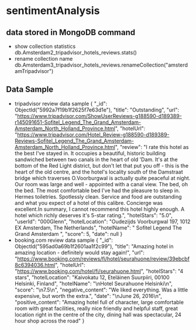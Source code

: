 # sentimentAnalysis

## data stored in MongoDB command
* show collection statistics  
db.Amsterdam2_tripadvisor_hotels_reviews.stats()
* rename collection name  
db.Amsterdam3_tripadvisor_hotels_reviews.renameCollection("amsterdamTripadvisor")
 
## Data Sample
* tripadvisor review data sample
{
    "_id": ObjectId("5992a7f19b1f2625f7e63d1e"),
    "title": "Outstanding",
    "url": "https://www.tripadvisor.com/ShowUserReviews-g188590-d189389-r145091651-Sofitel_Legend_The_Grand_Amsterdam-Amsterdam_North_Holland_Province.html",
    "hotelUrl": "https://www.tripadvisor.com/Hotel_Review-g188590-d189389-Reviews-Sofitel_Legend_The_Grand_Amsterdam-Amsterdam_North_Holland_Province.html",
    "review": "I rate this hotel as the best I've stayed in. It occupies a beautiful, historic building sandwiched between two canals in the heart of old 'Dam. It's at the bottom of the Red Light district, but don't let that put you off - this is the heart of the old centre, and the hotel's locality south of the Damstraat bridge which traverses O.Voorburgwal is actually quite peaceful at night. Our room was large and well - appointed with a canal view. The bed, oh the bed. The most comfortable bed I've had the pleasure to sleep in. Hermes toiletries. Spotlessly clean. Service and food are outstanding and what you expect of a hotel of this calibre. Concierge was excellent.In summary, I cannot recommend this hotel highly enough. A hotel which richly deserves it's 5-star rating.",
    "hotelStars": "5.0",
    "userId": "000Glenn",
    "hotelLocation": "Oudezijds Voorburgwal 197, 1012 EX Amsterdam, The Netherlands",
    "hotelName": " Sofitel Legend The Grand Amsterdam ",
    "score": 5,
    "date": null
}
* booking.com review data sample
{
    "_id": ObjectId("595ad0a69b1f2601aa1f2c99"),
    "title": "Amazing hotel in amazing location - definitely would stay again!",
    "url": "https://www.booking.com/reviews/fi/hotel/seurahuone/review/39ebcbf8c6394036.html",
    "hotelUrl": "https://www.booking.com/hotel/fi/seurahuone.html",
    "hotelStars": "4 stars",
    "hotelLocation": "Kaivokatu 12, Eteläinen Suurpiiri, 00100 Helsinki, Finland",
    "hotelName": "\nHotel Seurahuone Helsinki\n",
    "score": "\n7.5\n",
    "negative_content": "We liked everything. Was a little expensive, but worth the extra.",
    "date": "\nJune 26, 2016\n",
    "positive_content": "Amazing hotel full of character, large comfortable room with great facilities, really nice friendly and helpful staff, great location right in the centre of the city, dining hall was spectacular, 24 hour shop across the road"
}
